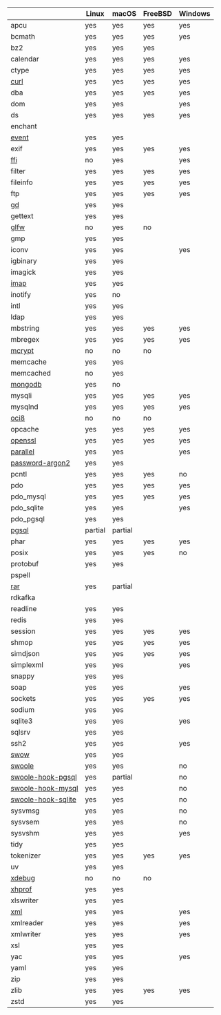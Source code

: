 |                                                            | Linux   | macOS   | FreeBSD | Windows |
|------------------------------------------------------------|---------|---------|---------|---------|
| apcu                                                       | yes     | yes     | yes     | yes     |
| bcmath                                                     | yes     | yes     | yes     | yes     |
| bz2                                                        | yes     | yes     | yes     |         |
| calendar                                                   | yes     | yes     | yes     | yes     |
| ctype                                                      | yes     | yes     | yes     | yes     |
| [curl](./extension-notes#curl)                             | yes     | yes     | yes     | yes     |
| dba                                                        | yes     | yes     | yes     | yes     | 
| dom                                                        | yes     | yes     |         | yes     |
| ds                                                         | yes     | yes     | yes     | yes     |
| enchant                                                    |         |         |         |         |
| [event](./extension-notes#event)                           | yes     | yes     |         |         |
| exif                                                       | yes     | yes     | yes     | yes     |
| [ffi](./extension-notes#ffi)                               | no      | yes     |         | yes     |
| filter                                                     | yes     | yes     | yes     | yes     |
| fileinfo                                                   | yes     | yes     | yes     | yes     |
| ftp                                                        | yes     | yes     | yes     | yes     |
| [gd](./extension-notes#gd)                                 | yes     | yes     |         |         |
| gettext                                                    | yes     | yes     |         |         |
| [glfw](./extension-notes#glfw)                             | no      | yes     | no      |         |
| gmp                                                        | yes     | yes     |         |         |
| iconv                                                      | yes     | yes     |         | yes     |
| igbinary                                                   | yes     | yes     |         |         |
| imagick                                                    | yes     | yes     |         |         |
| [imap](./extension-notes#imap)                             | yes     | yes     |         |         |
| inotify                                                    | yes     | no      |         |         |
| intl                                                       | yes     | yes     |         |         |
| ldap                                                       | yes     | yes     |         |         |
| mbstring                                                   | yes     | yes     | yes     | yes     |
| mbregex                                                    | yes     | yes     | yes     | yes     |
| [mcrypt](./extension-notes#mcrypt)                         | no      | no      | no      |         |
| memcache                                                   | yes     | yes     |         |         |
| memcached                                                  | no      | yes     |         |         |
| [mongodb](./extension-notes#mongodb)                       | yes     | no      |         |         |
| mysqli                                                     | yes     | yes     | yes     | yes     |
| mysqlnd                                                    | yes     | yes     | yes     | yes     |
| [oci8](./extension-notes#oci8)                             | no      | no      | no      |         |
| opcache                                                    | yes     | yes     | yes     | yes     |
| [openssl](./extension-notes#openssl)                       | yes     | yes     | yes     | yes     |
| [parallel](./extension-notes#parallel)                     | yes     | yes     |         | yes     |
| [password-argon2](./extension-notes#password-argon2)       | yes     | yes     |         |         |
| pcntl                                                      | yes     | yes     | yes     | no      |
| pdo                                                        | yes     | yes     | yes     | yes     |
| pdo_mysql                                                  | yes     | yes     | yes     | yes     |
| pdo_sqlite                                                 | yes     | yes     |         | yes     |
| pdo_pgsql                                                  | yes     | yes     |         |         |
| [pgsql](./extension-notes#pgsql)                           | partial | partial |         |         |
| phar                                                       | yes     | yes     | yes     | yes     |
| posix                                                      | yes     | yes     | yes     | no      |
| protobuf                                                   | yes     | yes     |         |         |
| pspell                                                     |         |         |         |         |
| [rar](./extension-notes#rar)                               | yes     | partial |         |         |
| rdkafka                                                    |         |         |         |         |
| readline                                                   | yes     | yes     |         |         |
| redis                                                      | yes     | yes     |         |         |
| session                                                    | yes     | yes     | yes     | yes     |
| shmop                                                      | yes     | yes     | yes     | yes     |
| simdjson                                                   | yes     | yes     | yes     | yes     |
| simplexml                                                  | yes     | yes     |         | yes     |
| snappy                                                     | yes     | yes     |         |         |
| soap                                                       | yes     | yes     |         | yes     |
| sockets                                                    | yes     | yes     | yes     | yes     |
| sodium                                                     | yes     | yes     |         |         |
| sqlite3                                                    | yes     | yes     |         | yes     |
| sqlsrv                                                     | yes     | yes     |         |         |
| ssh2                                                       | yes     | yes     |         | yes     |
| [swow](./extension-notes#swow)                             | yes     | yes     |         |         |
| [swoole](./extension-notes#swoole)                         | yes     | yes     |         | no      |
| [swoole-hook-pgsql](./extension-notes#swoole-hook-pgsql)   | yes     | partial |         | no      |
| [swoole-hook-mysql](./extension-notes#swoole-hook-mysql)   | yes     | yes     |         | no      |
| [swoole-hook-sqlite](./extension-notes#swoole-hook-sqlite) | yes     | yes     |         | no      |
| sysvmsg                                                    | yes     | yes     |         | no      |
| sysvsem                                                    | yes     | yes     |         | no      |
| sysvshm                                                    | yes     | yes     |         | yes     |
| tidy                                                       | yes     | yes     |         |         |
| tokenizer                                                  | yes     | yes     | yes     | yes     |
| uv                                                         | yes     | yes     |         |         |
| [xdebug](./extension-notes#xdebug)                         | no      | no      | no      |         |
| [xhprof](./extension-notes#xhprof)                         | yes     | yes     |         |         |
| xlswriter                                                  | yes     | yes     |         |         |
| [xml](./extension-notes#xml)                               | yes     | yes     |         | yes     |
| xmlreader                                                  | yes     | yes     |         | yes     |
| xmlwriter                                                  | yes     | yes     |         | yes     |
| xsl                                                        | yes     | yes     |         |         |
| yac                                                        | yes     | yes     |         | yes     |
| yaml                                                       | yes     | yes     |         |         |
| zip                                                        | yes     | yes     |         |         |
| zlib                                                       | yes     | yes     | yes     | yes     |
| zstd                                                       | yes     | yes     |         |         |
